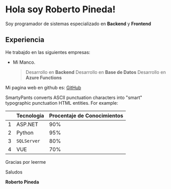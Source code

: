 # Hola soy Roberto Pineda!

Soy programador de sistemas especializado en **Backend** y **Frontend**




## Experiencia

He trabajdo en las siguientes empresas:
- Mi Manco.
	> Desarrollo en **Backend**
	> Desarrollo en **Base de Datos**
	> Desarrollo en **Azure Functions**
	
Mi pagina web en github es: [GitHub](rpinedaec83.github.io)

SmartyPants converts ASCII punctuation characters into "smart" typographic punctuation HTML entities. For example:

|                |Tecnologia                          |Procentaje de Conocimientos|
|----------------|-------------------------------|-----------------------------|
|1|     ASP.NET        |90%            |
|2|Python          |95%            |
|3|`SQLServer`|80%|
|4|VUE|70%|

Gracias por leerme

Saludos

**Roberto Pineda**
